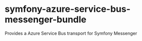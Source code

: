 # symfony-azure-service-bus-messenger-bundle
Provides a Azure Service Bus transport for Symfony Messenger
